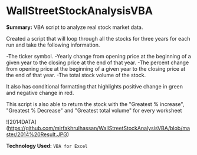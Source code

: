 # WallStreetStockAnalysisVBA

**Summary:** VBA script to analyze real stock market data.

Created a script that will loop through all the stocks for three years for each run and take the following information.

-The ticker symbol.
-Yearly change from opening price at the beginning of a given year to the closing price at the end of that year.
-The percent change from opening price at the beginning of a given year to the closing price at the end of that year.
-The total stock volume of the stock.


It also has conditional formatting that highlights positive change in green and negative change in red.

This script is also able to return the stock with the "Greatest % increase", "Greatest % Decrease" and "Greatest total volume" for every worksheet

![2014DATA] (https://github.com/mirfakhrulhassan/WallStreetStockAnalysisVBA/blob/master/2014%20Result.JPG)

**Technology Used:** `VBA for Excel`
